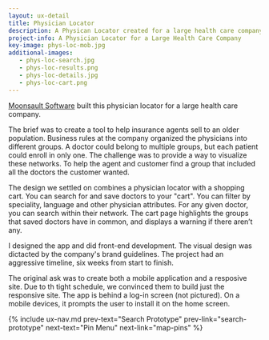```yaml
---
layout: ux-detail
title: Physician Locator
description: A Physican Locator created for a large health care company.
project-info: A Physician Locator for a Large Health Care Company
key-image: phys-loc-mob.jpg
additional-images: 
   - phys-loc-search.jpg
   - phys-loc-results.png
   - phys-loc-details.jpg
   - phys-loc-cart.png
---
```


[Moonsault Software][1] built this physician locator for a large health care company.

The brief was to create a tool to help insurance agents sell to an older population. Business rules at the company organized the physicians into different groups. A doctor could belong to multiple groups, but each patient could enroll in only one. The challenge was to provide a way to visualize these networks. To help the agent and customer find a group that included all the doctors the customer wanted.

The design we settled on combines a physician locator with a shopping cart. You can search for and save doctors to your "cart". You can filter by speciality, language and other physician attributes. For any given doctor, you can search within their network. The cart page highlights the groups that saved doctors have in common, and displays a warning if there aren’t any. 

I designed the app and did front-end development. The visual design was dictacted by the company's brand guidelines. The project had an aggressive timeline, six weeks from start to finish.

The original ask was to create both a mobile application and a resposive site. Due to th tight schedule, we convinced them to build just the responsive site. The app is behind a log-in screen (not pictured). On a mobile devices, it prompts the user to install it on the home screen.


{% include ux-nav.md 
    prev-text="Search Prototype"
    prev-link="search-prototype"
    next-text="Pin Menu"
    next-link="map-pins"
 %}

[1]: http://moonsault.co/
